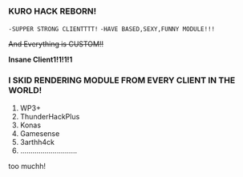 ### **KURO HACK REBORN!**

`-SUPPER STRONG CLIENTTTT!`
`-HAVE BASED,SEXY,FUNNY MODULE!!! `

~~And Everything is CUSTOM!!~~

**Insane Client1!1!1!1**

### **I SKID RENDERING MODULE FROM EVERY CLIENT IN THE WORLD!**

1. WP3+
2. ThunderHackPlus
3. Konas
4. Gamesense
5. 3arthh4ck
6. ............................

too muchh!
